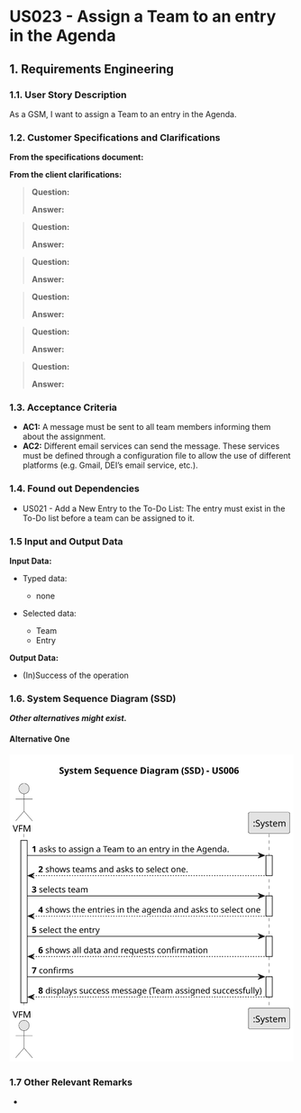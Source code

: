 # US023 - Assign a Team to an entry in the Agenda


## 1. Requirements Engineering

### 1.1. User Story Description

As a GSM, I want to assign a Team to an entry in the Agenda.

### 1.2. Customer Specifications and Clarifications 

**From the specifications document:**

>
 
**From the client clarifications:**

> **Question:** 
> 
> **Answer:** 

> **Question:** 
>
> **Answer:** 

> **Question:** 
>
> **Answer:** 

> **Question:** 
>
> **Answer:** 

> **Question:** 
>
> **Answer:** 

> **Question:** 
> 
> **Answer:** 



### 1.3. Acceptance Criteria

* **AC1:** A message must be sent to all team members informing them about the assignment.
* **AC2:** Different email services can send the message. These services must be defined through a configuration file to allow the use of different platforms (e.g. Gmail, DEI’s email service, etc.).

### 1.4. Found out Dependencies

* US021 - Add a New Entry to the To-Do List: The entry must exist in the To-Do list before a team can be assigned to it.

### 1.5 Input and Output Data

**Input Data:**

* Typed data:
    * none
	
* Selected data:
    * Team
    * Entry

**Output Data:**

* (In)Success of the operation

### 1.6. System Sequence Diagram (SSD)

**_Other alternatives might exist._**

#### Alternative One

![System Sequence Diagram - Alternative One](svg/us023-system-sequence-diagram-alternative-one.svg)

### 1.7 Other Relevant Remarks

* 